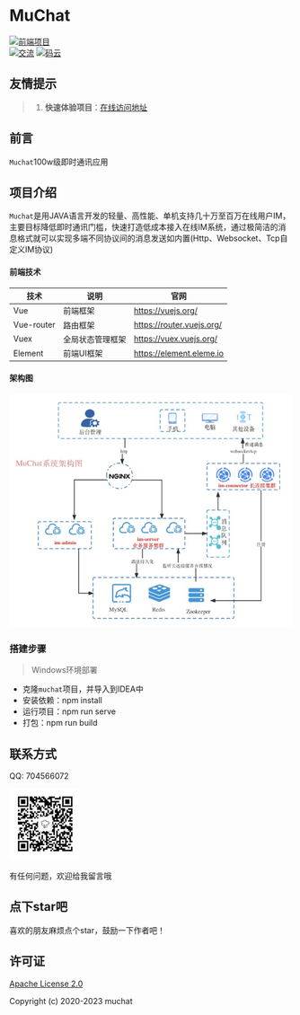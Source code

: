 # MuChat

<p>
 <a href="https://github.com/pisces-hub/muchat-ui"> <img src="http://43.138.164.74:9000/muchat/file/20230617/1686965644141.svg" alt="前端项目"/>
</a>
    <br/>    
<a href="#联系方式"><img src="http://43.138.164.74:9000/muchat/file/20230616/1686924473737.svg" alt="交流"></a>
  <a href="https://gitee.com/pisces-hub/muchat"><img src="http://43.138.164.74:9000/muchat/file/20230616/1686924589588.svg" alt="码云"></a>
</p>

## 友情提示

> 1. **快速体验项目**：[在线访问地址](http://43.138.164.74)


## 前言

`Muchat`100w级即时通讯应用


## 项目介绍

`Muchat`是用JAVA语言开发的轻量、高性能、单机支持几十万至百万在线用户IM，主要目标降低即时通讯门槛，快速打造低成本接入在线IM系统，通过极简洁的消息格式就可以实现多端不同协议间的消息发送如内置(Http、Websocket、Tcp自定义IM协议)


#### 前端技术

| 技术       | 说明                  | 官网                                   |
| ---------- | --------------------- | -------------------------------------- |
| Vue        | 前端框架              | https://vuejs.org/                     |
| Vue-router | 路由框架              | https://router.vuejs.org/              |
| Vuex       | 全局状态管理框架      | https://vuex.vuejs.org/                |
| Element    | 前端UI框架            | https://element.eleme.io               |


#### 架构图

![系统架构图](docs/images/architecture.jpeg)


### 搭建步骤

> Windows环境部署

- 克隆`muchat`项目，并导入到IDEA中
- 安装依赖：npm install
- 运行项目：npm run serve
- 打包：npm run build


## 联系方式

QQ: 704566072

![](./docs/images/vx-xiaochangbai.jpg)

有任何问题，欢迎给我留言哦


## 点下star吧
喜欢的朋友麻烦点个star，鼓励一下作者吧！
## 许可证

[Apache License 2.0](https://github.com/pisces-hub/muchat/blob/develop/LICENSE)

Copyright (c) 2020-2023 muchat
